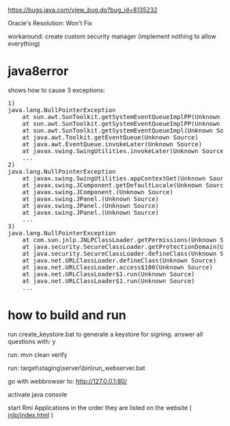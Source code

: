 
https://bugs.java.com/view_bug.do?bug_id=8135232

Oracle's Resolution: Won't Fix

workaround: create custom security manager (implement nothing to allow everything)

# java8error

shows how to cause 3 exceptions:

<pre>
1)
java.lang.NullPointerException
	at sun.awt.SunToolkit.getSystemEventQueueImplPP(Unknown Source)
	at sun.awt.SunToolkit.getSystemEventQueueImplPP(Unknown Source)
	at sun.awt.SunToolkit.getSystemEventQueueImpl(Unknown Source)
	at java.awt.Toolkit.getEventQueue(Unknown Source)
	at java.awt.EventQueue.invokeLater(Unknown Source)
	at javax.swing.SwingUtilities.invokeLater(Unknown Source)
	...
2)
java.lang.NullPointerException
	at javax.swing.SwingUtilities.appContextGet(Unknown Source)
	at javax.swing.JComponent.getDefaultLocale(Unknown Source)
	at javax.swing.JComponent.<init>(Unknown Source)
	at javax.swing.JPanel.<init>(Unknown Source)
	at javax.swing.JPanel.<init>(Unknown Source)
	at javax.swing.JPanel.<init>(Unknown Source)
	...
3)
java.lang.NullPointerException
	at com.sun.jnlp.JNLPClassLoader.getPermissions(Unknown Source)
	at java.security.SecureClassLoader.getProtectionDomain(Unknown Source)
	at java.security.SecureClassLoader.defineClass(Unknown Source)
	at java.net.URLClassLoader.defineClass(Unknown Source)
	at java.net.URLClassLoader.access$100(Unknown Source)
	at java.net.URLClassLoader$1.run(Unknown Source)
	at java.net.URLClassLoader$1.run(Unknown Source)
	...
</pre>

# how to build and run

run create_keystore.bat to generate a keystore for signing. answer all questions with: y

run: mvn clean verify

run: target\staging\server\bin\run_webserver.bat

go with webbrowser to: http://127.0.0.1:80/

activate java console

start Rmi Applications in the order they are listed on the website ( <a href="jnlp/index.html">jnlp/index.html</a> )



